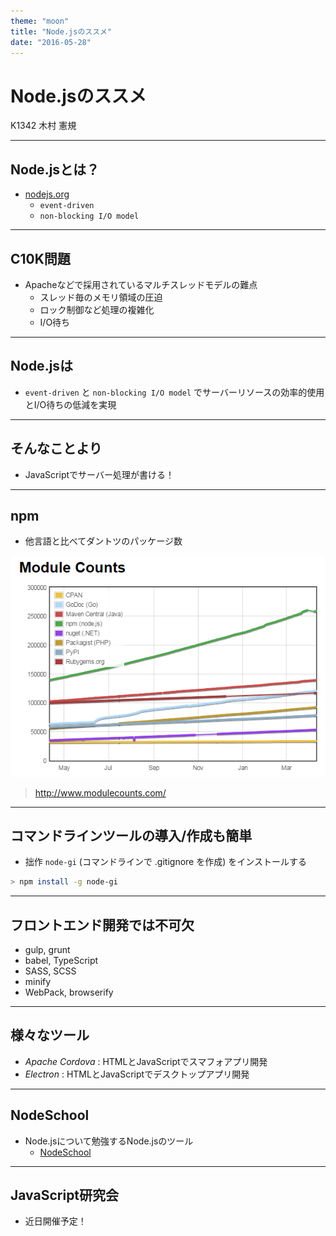 ```yaml
---
theme: "moon"
title: "Node.jsのススメ"
date: "2016-05-28" 
---
```

# Node.jsのススメ

K1342 木村 憲規

---

## Node.jsとは？

* [nodejs.org](https://nodejs.org/en/)
  - `event-driven`
  - `non-blocking I/O model`

---

## C10K問題

* Apacheなどで採用されているマルチスレッドモデルの難点
  - スレッド毎のメモリ領域の圧迫
  - ロック制御など処理の複雑化
  - I/O待ち

---

## Node.jsは

* `event-driven` と `non-blocking I/O model` でサーバーリソースの効率的使用とI/O待ちの低減を実現

---

## そんなことより

* JavaScriptでサーバー処理が書ける！

---

## npm

* 他言語と比べてダントツのパッケージ数

![モジュール数の比較](./images/modulecounts.png)

> http://www.modulecounts.com/

---

## コマンドラインツールの導入/作成も簡単

* 拙作 `node-gi` (コマンドラインで .gitignore を作成) をインストールする

```sh
> npm install -g node-gi
```

---

## フロントエンド開発では不可欠

* gulp, grunt
* babel, TypeScript
* SASS, SCSS
* minify
* WebPack, browserify

---

## 様々なツール

* *Apache Cordova* : HTMLとJavaScriptでスマフォアプリ開発
* *Electron* : HTMLとJavaScriptでデスクトップアプリ開発

---

## NodeSchool

* Node.jsについて勉強するNode.jsのツール
  - [NodeSchool](http://nodeschool.io/ja/index.html)

---

## JavaScript研究会

* 近日開催予定！
